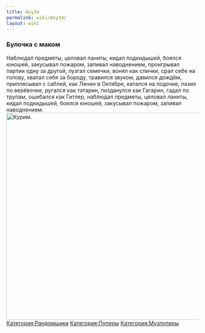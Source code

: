 ```yaml
---
title: Any34
permalink: wiki/Any34/
layout: wiki
---
```


### **Булочка с маком**

Наблюдал предметы, целовал ланиты, кидал подкидышей, боялся юношей,
закусывал пожаром, запивал наводнением, проигрывал партии одну за
другой, лузгал семечки, вонял как спички, срал себе на голову, хватал
себя за бороду, травился звуком, давился дождём, приплясывал с саблей,
как Ленин в Октябре, катался на лодочке, лазил по верёвочке, ругался как
татарин, пизданулся как Гагарин, гадал по трупам, ошибался как Гитлер,
наблюдал предметы, целовал ланиты, кидал подкидышей, боялся юношей,
закусывал пожаром, запивал наводнением.
<img src="Майнкрафт.png" title="fig:Курим." width="544" height="544" alt="Курим." />
[Категория:Рандомщики](Категория:Рандомщики "wikilink")
[Категория:Пуперы](Категория:Пуперы "wikilink")
[Категория:Музпуперы](Категория:Музпуперы "wikilink")
